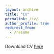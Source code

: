 ```yaml
---
layout: archive
title: "CV"
permalink: /cv/
author_profile: true
redirect_from:
  - /resume
---
```


Download CV [here](https://michailchatzianastasis.github.io/filess/cv.pdf)